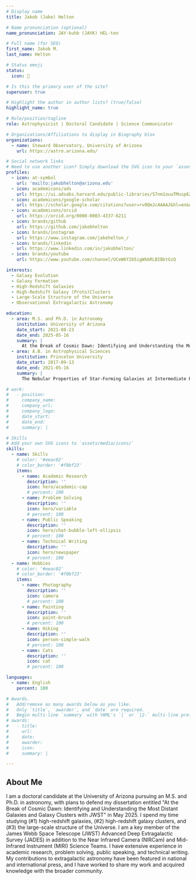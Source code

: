 ```yaml
---
# Display name
title: Jakob (Jake) Helton

# Name pronunciation (optional)
name_pronunciation: JAY-kuhb (JAYK) HEL-ten

# Full name (for SEO)
first_name: Jakob M.
last_name: Helton

# Status emoji
status:
  icon: 🔭

# Is this the primary user of the site?
superuser: true

# Highlight the author in author lists? (true/false)
highlight_name: true

# Role/position/tagline
role: Astrophysicist | Doctoral Candidate | Science Communicator

# Organizations/Affiliations to display in Biography blox
organizations:
  - name: Steward Observatory, University of Arizona
    url: https://astro.arizona.edu/

# Social network links
# Need to use another icon? Simply download the SVG icon to your `assets/media/icons/` folder.
profiles:
  - icon: at-symbol
    url: 'mailto:jakobhelton@arizona.edu'
  - icon: academicons/ads
    url: https://ui.adsabs.harvard.edu/public-libraries/57nm1ouuTMusp62fvjiXYg
  - icon: academicons/google-scholar
    url: https://scholar.google.com/citations?user=rv0QmJcAAAAJ&hl=en&oi=ao
  - icon: academicons/orcid
    url: https://orcid.org/0000-0003-4337-6211
  - icon: brands/github
    url: https://github.com/jakobhelton
  - icon: brands/instagram
    url: https://www.instagram.com/jakehelton_/
  - icon: brands/linkedin
    url: https://www.linkedin.com/in/jakobhelton/
  - icon: brands/youtube
    url: https://www.youtube.com/channel/UCeW6Y2b5igWkbRLBIBbtGzQ

interests:
  - Galaxy Evolution
  - Galaxy Formation
  - High-Redshift Galaxies
  - High-Redshift Galaxy (Proto)Clusters
  - Large-Scale Structure of the Universe
  - Observational Extragalactic Astronomy

education:
  - area: M.S. and Ph.D. in Astronomy
    institution: University of Arizona
    date_start: 2021-08-23
    date_end: 2025-05-16
    summary: |
      At the Break of Cosmic Dawn: Identifying and Understanding the Most Distant Galaxies and Galaxy Clusters with JWST (Advisors: Prof. Marcia Rieke and Prof. Kevin Hainline)
  - area: A.B. in Astrophysical Sciences
    institution: Princeton University
    date_start: 2017-09-13
    date_end: 2021-05-16
    summary: |
      The Nebular Properties of Star-Forming Galaxies at Intermediate Redshifts from LEGA-C (Advisors: Prof. Allison Strom and Prof. Jenny Greene)

# work:
#   - position: 
#     company_name: 
#     company_url: 
#     company_logo: 
#     date_start: 
#     date_end: 
#     summary: |

# Skills
# Add your own SVG icons to `assets/media/icons/`
skills:
  - name: Skills
    # color: '#eeac02'
    # color_border: '#f0bf23'
    items:
      - name: Academic Research
        description: ''
        icon: hero/academic-cap
        # percent: 100
      - name: Problem Solving
        description: ''
        icon: hero/variable
        # percent: 100
      - name: Public Speaking
        description: ''
        icon: hero/chat-bubble-left-ellipsis
        # percent: 100
      - name: Technical Writing
        description: ''
        icon: hero/newspaper
        # percent: 100
  - name: Hobbies
    # color: '#eeac02'
    # color_border: '#f0bf23'
    items:
      - name: Photography
        description: ''
        icon: camera
        # percent: 100
      - name: Painting
        description: ''
        icon: paint-brush
        # percent: 100
      - name: Hiking
        description: ''
        icon: person-simple-walk
        # percent: 100
      - name: Cats
        description: ''
        icon: cat
        # percent: 100

languages:
  - name: English
    percent: 100

# Awards.
#   Add/remove as many awards below as you like.
#   Only `title`, `awarder`, and `date` are required.
#   Begin multi-line `summary` with YAML's `|` or `|2-` multi-line prefix and indent 2 spaces below.
# awards:
#   - title: 
#     url: 
#     date: 
#     awarder: 
#     icon: 
#     summary: |

---
```


## About Me

I am a doctoral candidate at the University of Arizona pursuing an M.S. and Ph.D. in astronomy, with plans to defend my dissertation entitled "At the Break of Cosmic Dawn: Identifying and Understanding the Most Distant Galaxies and Galaxy Clusters with JWST" in May 2025. I spend my time studying (#1) high-redshift galaxies, (#2) high-redshift galaxy clusters, and (#3) the large-scale structure of the Universe. I am a key member of the James Webb Space Telescope (JWST) Advanced Deep Extragalactic Survey (JADES) in addition to the Near Infrared Camera (NIRCam) and Mid-Infrared Instrument (MIRI) Science Teams. I have extensive experience in academic research, problem solving, public speaking, and technical writing. My contributions to extragalactic astronomy have been featured in national and international press, and I have worked to share my work and acquired knowledge with the broader community.

